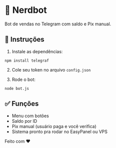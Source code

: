 # 🤖 Nerdbot

Bot de vendas no Telegram com saldo e Pix manual.

## 🚀 Instruções

1. Instale as dependências:
```
npm install telegraf
```

2. Cole seu token no arquivo `config.json`

3. Rode o bot:
```
node bot.js
```

## ✅ Funções
- Menu com botões
- Saldo por ID
- Pix manual (usuário paga e você verifica)
- Sistema pronto pra rodar no EasyPanel ou VPS

Feito com ❤️
